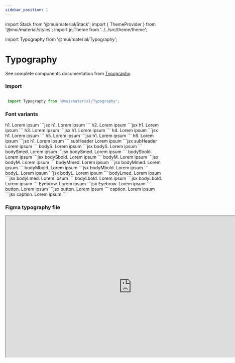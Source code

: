 ```yaml
---
sidebar_position: 1
---
```

import Stack from '@mui/material/Stack';
import { ThemeProvider } from '@mui/material/styles';
import jnjTheme from '../../src/theme/theme';

import Typography from '@mui/material/Typography';

# Typography

See complete components documentation from [Typography](https://mui.com/material-ui/react-typography/).


### Import

```jsx

 import Typography from '@mui/material/Typography';

```

### Font variants

  <ThemeProvider theme={jnjTheme}>
  <Stack  direction="column" justifyContent="center" alignItems="start" spacing={4}>
        <Typography variant="h1">h1. Lorem ipsum</Typography>
          ```jsx
        <Typography variant="h1">h1. Lorem ipsum</Typography>
          ```
        <Typography variant="h2" display="block">h2. Lorem ipsum</Typography>
          ```jsx
        <Typography variant="h2">h1. Lorem ipsum</Typography>
          ```
        <Typography variant="h3" display="block">h3. Lorem ipsum</Typography>
          ```jsx
        <Typography variant="h3">h1. Lorem ipsum</Typography>
          ```
        <Typography variant="h4" display="block" >h4. Lorem ipsum</Typography>
          ```jsx
        <Typography variant="h4">h1. Lorem ipsum</Typography>
          ```
        <Typography variant="h5" display="block">h5. Lorem ipsum</Typography>
          ```jsx
        <Typography variant="h5">h1. Lorem ipsum</Typography>
          ```
        <Typography variant="h6" display="block">h6. Lorem ipsum</Typography>
          ```jsx
        <Typography variant="h6">h1. Lorem ipsum</Typography>
          ```
        <Typography variant="subHeader">subHeader Lorem ipsum</Typography>
          ```jsx
        <Typography variant="subHeader">subHeader Lorem ipsum</Typography>
          ```
        <Typography variant="bodyS" display="block" gutterBottom>bodyS. Lorem ipsum</Typography>
          ```jsx
       <Typography variant="bodyS" display="block" gutterBottom>bodyS. Lorem ipsum</Typography>
          ```
        <Typography variant="bodySmed" display="block" gutterBottom>bodySmed. Lorem ipsum</Typography>
          ```jsx
       <Typography variant="bodySmed" display="block" gutterBottom>bodySmed. Lorem ipsum</Typography>
          ```
        <Typography variant="bodySbold" display="block" gutterBottom>bodySbold. Lorem ipsum</Typography>
          ```jsx
        <Typography variant="bodySbold" display="block" gutterBottom>bodySbold. Lorem ipsum</Typography>
          ```
        <Typography variant="bodyM" display="block" gutterBottom>bodyM. Lorem ipsum</Typography>
          ```jsx
        <Typography variant="bodyM" display="block" gutterBottom>bodyM. Lorem ipsum</Typography>
          ```
        <Typography variant="bodyMmed" display="block" gutterBottom>bodyMmed. Lorem ipsum</Typography>
          ```jsx
           <Typography variant="bodyMmed" display="block" gutterBottom>bodyMmed. Lorem ipsum</Typography>
          ```
        <Typography variant="bodyMbold" display="block" gutterBottom>bodyMbold. Lorem ipsum</Typography>
          ```jsx
        <Typography variant="bodyMbold" display="block" gutterBottom>bodyMbold. Lorem ipsum</Typography>
          ```
        <Typography variant="bodyL" display="block" gutterBottom>bodyL. Lorem ipsum</Typography>
          ```jsx
        <Typography variant="bodyL" display="block" gutterBottom>bodyL. Lorem ipsum</Typography>
          ```
        <Typography variant="bodyLmed" display="block" gutterBottom>bodyLmed. Lorem ipsum</Typography>
          ```jsx
        <Typography variant="bodyLmed" display="block" gutterBottom>bodyLmed. Lorem ipsum</Typography>
          ```
        <Typography variant="bodyLbold" display="block" gutterBottom>bodyLbold. Lorem ipsum</Typography>
          ```jsx
        <Typography variant="bodyLbold" display="block" gutterBottom>bodyLbold. Lorem ipsum</Typography>
          ```
        <Typography variant="eyebrow" display="block" gutterBottom>Eyebrow. Lorem ipsum</Typography>
          ```jsx
        <Typography variant="eyebrow" display="block" gutterBottom>Eyebrow. Lorem ipsum</Typography>
          ```
        <Typography variant="button" display="block" gutterBottom>button. Lorem ipsum</Typography>
          ```jsx
        <Typography variant="button" display="block" gutterBottom>button. Lorem ipsum</Typography>
          ```
        <Typography variant="caption" display="block" gutterBottom>caption. Lorem ipsum</Typography>
          ```jsx
        <Typography variant="caption" display="block" gutterBottom>caption. Lorem ipsum</Typography>
          ```
    </Stack>
  </ThemeProvider>
  <br />

   ### Figma typography file

<iframe
  height="450"
  width="800"
  src="https://www.figma.com/embed?embed_host=share&url=https%3A%2F%2Fwww.figma.com%2Ffile%2FxTiCfjt9icR0Ydlrn2VmpO%2FAtoms-J%2526J---v1.1.0%3Ftype%3Ddesign%26node-id%3D6%253A11%26mode%3Ddesign%26t%3Dbww5aUSp34iRjiRV-1"
  allowfullscreen
/>






